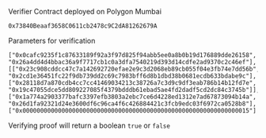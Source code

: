 Verifier Contract deployed on Polygon Mumbai

```
0x73840Beaaf3658C0611cb2478c9C2dA81262679A
```

Parameters for verification

```
["0x0cafc9235f1c87633189f92a3f97d825f94abb5ee0a8b0b19d176889dde26158", "0x26a4dd4d4bbac36a9f7717cb1c0a3dfa7540219d393d14cdfe2ad9370c2c46ef"],[["0x23c908cddcc47c7a142692720efae2e9c3d2068eb89cb055f04e3fb74e7dd56b", "0x2cd1e36451fc22f9db739dd2c69c7983bff6d8b1dbd38b0681ecdb633bdabe9c"],["0x28118d7a870cdb4cc7cc41469034213c38726a7c3d9c9df3eab786b14b12fd7e", "0x19c47055dce5dd809227085f4379bdddb61ebad5ae4fd2dadf5cd2dc84c3745b"]],["0x1a774a2903377bafc3397efb3803a2ebc7ce6d4228ed1312e7ad67873094b14a", "0x26d1fa92321d24e3600df6c96ca4f6c426884421c3fcb9edc03f6972ca0528b8"],["0x0000000000000000000000000000000000000000000000000000000000000015"]
```
Verifying proof will return a boolean `true` or `false`